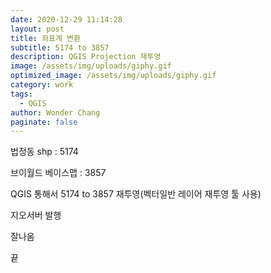 ```yaml
---
date: 2020-12-29 11:14:28
layout: post
title: 좌표계 변환
subtitle: 5174 to 3857
description: QGIS Projection 재투영
image: /assets/img/uploads/giphy.gif
optimized_image: /assets/img/uploads/giphy.gif
category: work
tags:
  - QGIS
author: Wonder Chang
paginate: false
---
```

법정동 shp : 5174

브이월드 베이스맵 : 3857

QGIS 통해서 5174 to 3857 재투영(벡터일반 레이어 재투영 툴 사용)

지오서버 발행

잘나옴

끝